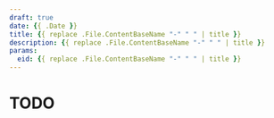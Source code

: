```yaml
---
draft: true
date: {{ .Date }}
title: {{ replace .File.ContentBaseName "-" " " | title }}
description: {{ replace .File.ContentBaseName "-" " " | title }}
params:
  eid: {{ replace .File.ContentBaseName "-" " " | title }}
---
```

# TODO
